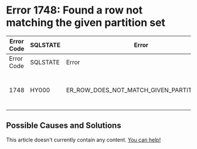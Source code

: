 
# Error 1748: Found a row not matching the given partition set


| Error Code | SQLSTATE | Error | Description |
| --- | --- | --- | --- |
| Error Code | SQLSTATE | Error | Description |
| 1748 | HY000 | ER_ROW_DOES_NOT_MATCH_GIVEN_PARTITION_SET | Found a row not matching the given partition set |




## Possible Causes and Solutions


This article doesn't currently contain any content. [You can help!](/kb/en/writing-and-editing-knowledge-base-articles/)

